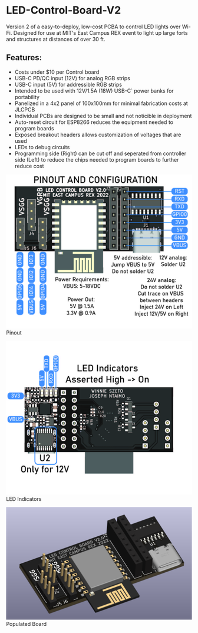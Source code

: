 # LED-Control-Board-V2
Version 2 of a easy-to-deploy, low-cost PCBA to control LED lights over Wi-Fi. Designed for use at MIT's East Campus REX event to light up large forts and structures at distances of over 30 ft.

<h2> Features:</h2>
<ul>
<li>Costs under $10 per Control board </li>
<li>USB-C PD/QC input (12V) for analog RGB strips</li>
<li>USB-C input (5V) for addressible RGB strips</li>
<li>Intended to be used with 12V/1.5A (18W) USB-C` power banks for portability</li>
<li>Panelized in a 4x2 panel of 100x100mm for minimal fabrication costs at JLCPCB</li>
<li>Individual PCBs are designed to be small and not noticible in deployment</li>
<li>Auto-reset circuit for ESP8266 reduces the equipment needed to program boards</li>
<li>Exposed breakout headers allows customization of voltages that are used</li>
<li>LEDs to debug circuits </li>
<li>Programming side (Right) can be cut off and seperated from controller side (Left) to reduce the chips needed to program boards to further reduce cost</li>
</ul>

![Pinout](breakout_boards/Documentation/pinout_config-01.jpg)
Pinout

![LED Inducators](breakout_boards/Documentation/pinout_config-02.jpg)
LED Indicators

![Top_unpopulated](breakout_boards/Documentation/ISO_board.png)
Populated Board
